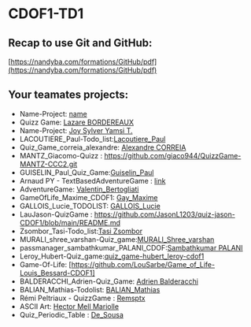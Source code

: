 # CDOF1-TD1

## Recap to use Git and GitHub:
[https://nandyba.com/formations/GitHub/pdf](https://nandyba.com/formations/GitHub/pdf)

## Your teamates projects:

- Name-Project: [name](https://github.com/Decentralized-System/CDOF1-TD1/edit/main/README.md)
- Quizz Game: [Lazare BORDEREAUX](https://github.com/lazbord/Quiz_Game_Bordereaux_Lazare_CDOF1)
- Name-Project: [Joy Sylver Yamsi T.](https://github.com/sylverjoy/todolist-joy_yamsi-cdof1)
- LACOUTIERE_Paul-Todo_list:[Lacoutiere_Paul](https://github.com/LacoutierePaul/Todo_list-Paul_Lacoutiere-CDOF1)
- Quiz_Game_correia_alexandre: [Alexandre CORREIA](https://github.com/AlexandreCGithub/Quiz_Game-correia_alexandre-cdof1) 
- MANTZ_Giacomo-Quizz : https://github.com/giaco944/QuizzGame-MANTZ-CCC2.git
- GUISELIN_Paul_Quiz_Game:[Guiselin_Paul](https://github.com/PetitPaul13/Quiz_Game_Guiselin_Paul_CDOF1)
- Arnaud PY - TextBasedAdventureGame : [link](https://github.com/Nonouille/TextBasedAdventureGame-PY-CDOF1/tree/main)
- AdventureGame: [Valentin_Bertogliati](https://github.com/valoubinouz/AdventureText_Bertogliati_CDOF1)
- GameOfLife_Maxime_CDOF1: [Gay_Maxime](https://github.com/Achitaka2000/LifeSimulator_Maxime_CDOF1.git)
- GALLOIS_Lucie_TODOLIST: [GALLOIS_Lucie](https://github.com/luciiegal/todolist.git)
- LauJason-QuizGame : https://github.com/JasonL1203/quiz-jason-CDOF1/blob/main/README.md 
- Zsombor_Tasi-Todo_list:[Tasi Zsombor](https://github.com/tasi-zsombor/to_do_list-Zsombor_Tasi-CDOF1)
- MURALI_shree_varshan-Quiz_game:[MURALI_Shree_varshan](https://github.com/Shree0107/quiz_game-shreevarshan_MURALI-CDOF1)
- passmanager_sambathkumar_PALANI_CDOF:[Sambathkumar PALANI](https://github.com/sambathkumarpi/passmanager_sambathkumar_PALANI_CDOF1)
- Leroy_Hubert-Quiz_game:[quiz_game-hubert_leroy-cdof1](https://github.com/Sbike/quiz_game-hubert_leroy-cdof1)
- Game-Of-Life: [https://github.com/LouSarbe/Game_of_Life-Louis_Bessard-CDOF1]
- BALDERACCHI_Adrien-Quiz_Game: [Adrien Balderacchi](https://github.com/Ariboux/Quiz-Game.git)
- BALIAN_Mathias-Todolist: [BALIAN_Mathias](https://github.com/mathiasbalian/todolist-mathias_balian-CDOF1)
- Rémi Peltriaux - QuizzGame : [Remsptx](https://github.com/Remsptx/quizzgame-remi_peltriaux-CDOF1)
- ASCII Art: [Hector Mell Mariolle](https://github.com/hectormm1234/TD1-Decentralization-Technologies)
- Quiz_Periodic_Table : [De_Sousa](https://github.com/mariondss/Quiz_Periodic_Table-De_Sousa-CDOF1)
